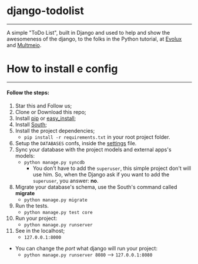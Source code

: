 django-todolist
===============
-----------
A simple "ToDo List", built in Django and used to help and show the awesomeness of the django, 
to the folks in the Python tutorial, at [Evolux](http://evolux.net.br) and [Multmeio](http://www.multmeio.com.br).

How to install e config
===============
-----------
#### Follow the steps:

1. Star this and Follow us;
2. Clone or Download this repo;
3. Install [pip](http://www.pip-installer.org/en/latest/) or [easy_install](http://pythonhosted.org/distribute/easy_install.html);
4. Install [South](http://south.readthedocs.org/en/latest/installation.html);
5. Install the project dependencies;
    - ```pip install -r requirements.txt``` in your root project folder.
6. Setup the ```DATABASES``` confs, inside the [settings](https://github.com/multmeio/django-todolist/blob/master/todolist/settings.py#L20) file.
7. Sync your database with the project models and external apps's models:
    - ```python manage.py syncdb```
        - You don't have to add the ```superuser```, this simple project don't will use him. So, when the Django ask if you want to add the ```superuser```, you answer: **no**.
8. Migrate your database's  schema, use the South's command called **migrate**
    - ```python manage.py migrate```
9. Run the tests.
    - ```python manage.py test core```
10. Run your project:
    - ```python manage.py runserver```
11. See in the localhost; 
    - ```127.0.0.1:8000```

- You can change the *port* what django will run your project: 
    - ```python manage.py runserver 8080``` --> ```127.0.0.1:8080```
